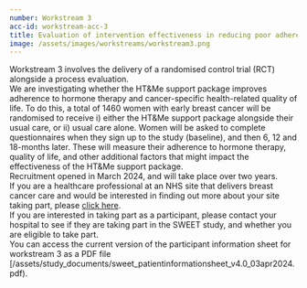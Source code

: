```yaml
---
number: Workstream 3
acc-id: workstream-acc-3
title: Evaluation of intervention effectiveness in reducing poor adherence and improving HRQoL in pragmatic RCT
image: /assets/images/workstreams/workstream3.png
---
```


Workstream 3 involves the delivery of a randomised control trial (RCT) alongside a process evaluation.
<br>
We are investigating whether the HT&Me support package improves adherence to hormone therapy and cancer-specific health-related quality of life. To do this, a total of 1460 women with early breast cancer will be randomised to receive i) either the HT&Me support package alongside their usual care, or ii) usual care alone. Women will be asked to complete questionnaires when they sign up to the study (baseline), and then 6, 12 and 18-months later. These will measure their adherence to hormone therapy, quality of life, and other additional factors that might impact the effectiveness of the HT&Me support package.
<br>
Recruitment opened in March 2024, and will take place over two years.
<br>
If you are a healthcare professional at an NHS site that delivers breast cancer care and would be interested in finding out more about your site taking part, please [click here](/#contact).
<br>
If you are interested in taking part as a participant, please contact your hospital to see if they are taking part in the SWEET study, and whether you are eligible to take part.
<br>
You can access the current version of the participant information sheet for workstream 3 as a PDF file [/assets/study_documents/sweet_patientinformationsheet_v4.0_03apr2024.pdf).
